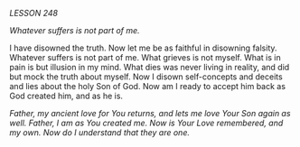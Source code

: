 *LESSON 248*

*Whatever suffers is not part of me.*

I have disowned the truth. Now let me be as faithful in disowning falsity. Whatever suffers is not part of me. What grieves is not myself. What is in pain is but illusion in my mind. What dies was never living in reality, and did but mock the truth about myself. Now I disown self-concepts and deceits and lies about the holy Son of God. Now am I ready to accept him back as God created him, and as he is.

_Father, my ancient love for You returns, and lets me love Your Son again as well. Father, I am as You created me. Now is Your Love remembered, and my own. Now do I understand that they are one._